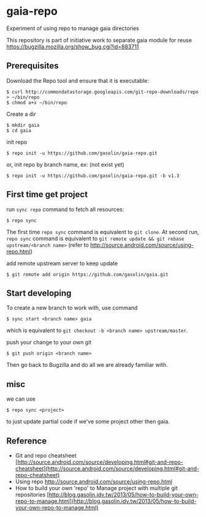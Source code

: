 gaia-repo
=================

Experiment of using repo to manage gaia directories

This repository is part of initiative work to separate gaia module for reuse
https://bugzilla.mozilla.org/show_bug.cgi?id=883711


## Prerequisites

Download the Repo tool and ensure that it is executable:

    $ curl http://commondatastorage.googleapis.com/git-repo-downloads/repo > ~/bin/repo
    $ chmod a+x ~/bin/repo

Create a dir

    $ mkdir gaia
    $ cd gaia

init repo

    $ repo init -u https://github.com/gasolin/gaia-repo.git

or, init repo by branch name, ex: (not exist yet)

    $ repo init -u https://github.com/gasolin/gaia-repo.git -b v1.3

## First time get project

run `sync repo` command to fetch all resources:

    $ repo sync

The first time `repo sync` command is equivalent to `git clone`.
At second run, `repo sync` command is equivalent to `git remote update && git rebase upstream/<branch name>` (refer to http://source.android.com/source/using-repo.html)

add remote upstream server to keep update

    $ git remote add origin https://github.com/gasolin/gaia.git

## Start developing

To create a new branch to work with, use command 

    $ sync start <branch name> gaia

which is equivalent to `git checkout -b <branch name> upstream/master`.

push your change to your own git

    $ git push origin <branch name>

Then go back to Bugzilla and do all we are already familiar with.

## misc

we can use 

    $ repo sync <project>

to just update partial code if we've some project other then gaia.


## Reference

* Git and repo cheatsheet [http://source.android.com/source/developing.html#git-and-repo-cheatsheet](http://source.android.com/source/developing.html#git-and-repo-cheatsheet)
* Using repo http://source.android.com/source/using-repo.html
* How to build your own 'repo' to Manage project with multiple git repositories  [http://blog.gasolin.idv.tw/2013/05/how-to-build-your-own-repo-to-manage.html](http://blog.gasolin.idv.tw/2013/05/how-to-build-your-own-repo-to-manage.html)

